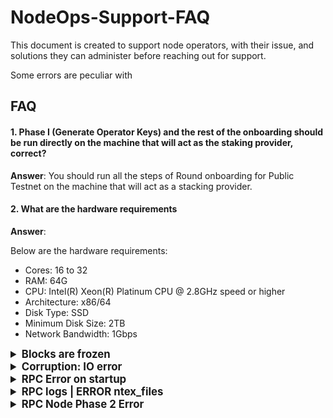 # NodeOps-Support-FAQ

This document is created to support node operators, with their issue, and solutions they can administer before reaching out for support.

Some errors are peculiar with 

## FAQ
#### 1. Phase I (Generate Operator Keys) and the rest of the onboarding should be run directly on the machine that will act as the staking provider, correct?

__Answer__:
You should run all the steps of Round onboarding for Public Testnet on the machine that will act as a stacking provider.

#### 2. What are the hardware requirements

__Answer__:

Below are the hardware requirements: 
- Cores: 16 to 32
- RAM: 64G
- CPU: Intel(R) Xeon(R) Platinum CPU @ 2.8GHz speed or higher
- Architecture: x86/64
- Disk Type: SSD
- Minimum Disk Size: 2TB
- Network Bandwidth: 1Gbps

<details>
  <summary style="font-weight: bold; font-size: 1.2em;">Blocks are frozen</summary>
    <img src="./images/Frozen-blocks.png" alt="Frozen blocks">
    <h4>Description</h4>
    <p>Epoch and round are stuck in a particular number</p>
    <h4>Solution</h4>
</details>

<details>
  <summary style="font-weight: bold; font-size: 1.2em;">Corruption: IO error</summary>
  <img src="./images/io-error.png" alt="Frozen blocks">
  <h4>Description</h4>
    <p>Database thread 'main' panicked</p>
    <h4>Solution</h4>
    1. <code>docker ps -a</code><br>
    2. <code>docker stop supra_${ip_address}</code><br>
    3. <code>sudo rm -rf ./supra_configs/ledger_storage ./supra_configs/smr_storage/* ./supra_configs/supra_node_logs </code><br>
    4. <code>./supra_configs/latest_snapshot.zip ././supra_configs/snapshot </code><br>
    5.<code> wget -O ./supra_configs/latest_snapshot.zip https://testnet-snapshot.supra.com/snapshots/latest_snapshot.zip </code><br>
    6. <code>unzip ./supra_configs/latest_snapshot.zip -d ./supra_configs/ </code><br>
    7. <code>cp ./supra_configs/snapshot/snapshot_*/* ./supra_configs/smr_storage/ </code><br>
    8. <code>docker start supra_${ip_address} </code><br>
    9. <code>docker exec -it supra_$ip_address /supra/supra node smr run </code>
</details>


<details>
  <summary style="font-weight: bold; font-size: 1.2em;">RPC Error on startup</summary>
    <img src="./images/rpc-error-on-startup.png" alt="Frozen blocks">
    <h4>Description</h4>
    <p>rpc::client: Failed to reconnect to server, will try again in 5 seconds</p>
    <h4>Solution</h4>
    <strong>Note:</strong> Open port 26000 and 27000<br>
    <strong>Step 1:</strong><br>
     <code>sudo rm -rf ./supra_configs/rpc_archive ./supra_configs/rpc_ledger ./supra_configs/snapshot ./supra_configs/rpc_store/* ./supra_configs/rpc_node_logs ./supra_configs/latest_snapshot.zip</code><br>
    <strong>Step 2:</strong><br>
    <code>wget -O ./supra_configs/latest_snapshot.zip https://testnet-snapshot.supra.com/snapshots/latest_snapshot.zip</code><br>
    <strong>Step 3:</strong><br>
    <code>unzip ./supra_configs/latest_snapshot.zip -d ./supra_configs/</code><br>
    <strong>Step 4: </strong><br>
    <code>cp -r ./supra_configs/snapshot/snapshot_*/* ./supra_configs/rpc_store/</code><br>
    <strong>Step 5:</strong><br>
    <code>docker exec -itd supra_rpc_{your_rpc_ip} /supra/rpc_node </code>

</details>


<details>
  <summary style="font-weight: bold; font-size: 1.2em;">RPC logs | ERROR ntex_files</summary>
    <img src="./images/ntex_files.png" alt="Frozen blocks">
    <h4>Description</h4>
    <p>ERROR ntex_files: Specified path is not a directory: "html_guide/"</p>
    <h4>Solution</h4>
</details>


<details>
  <summary style="font-weight: bold; font-size: 1.2em;">RPC Node Phase 2 Error</summary>
    <img src="./images/UnexpectedEof.png" alt="Frozen blocks">
    <h4>Description</h4>
    <p>kind: UnexpectedEof, error: Error("EOF while parsing a value", line: 1, column: 0)</p>
    <h4>Solution</h4>
    <pre>docker stop ${Container_name}
    docker remove ${Container_name}</pre>
    then repeat Step 1~3
</details>
